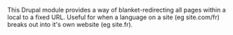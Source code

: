 This Drupal module provides a way of blanket-redirecting all pages within a local to a
fixed URL. Useful for when a language on a site (eg site.com/fr) breaks out into
it's own website (eg site.fr).
